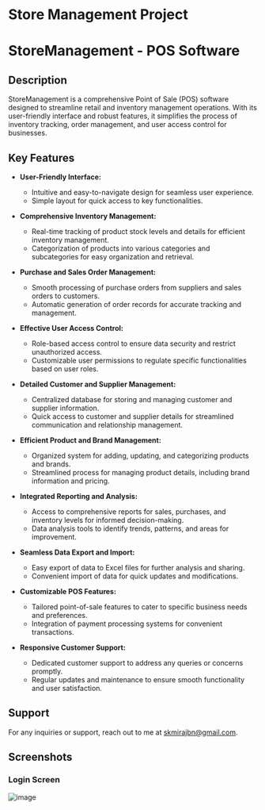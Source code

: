 # Store Management Project

# StoreManagement - POS Software

## Description

StoreManagement is a comprehensive Point of Sale (POS) software designed to streamline retail and inventory management operations. With its user-friendly interface and robust features, it simplifies the process of inventory tracking, order management, and user access control for businesses.

## Key Features

- **User-Friendly Interface:**

  - Intuitive and easy-to-navigate design for seamless user experience.
  - Simple layout for quick access to key functionalities.

- **Comprehensive Inventory Management:**

  - Real-time tracking of product stock levels and details for efficient inventory management.
  - Categorization of products into various categories and subcategories for easy organization and retrieval.

- **Purchase and Sales Order Management:**

  - Smooth processing of purchase orders from suppliers and sales orders to customers.
  - Automatic generation of order records for accurate tracking and management.

- **Effective User Access Control:**

  - Role-based access control to ensure data security and restrict unauthorized access.
  - Customizable user permissions to regulate specific functionalities based on user roles.

- **Detailed Customer and Supplier Management:**

  - Centralized database for storing and managing customer and supplier information.
  - Quick access to customer and supplier details for streamlined communication and relationship management.

- **Efficient Product and Brand Management:**

  - Organized system for adding, updating, and categorizing products and brands.
  - Streamlined process for managing product details, including brand information and pricing.

- **Integrated Reporting and Analysis:**

  - Access to comprehensive reports for sales, purchases, and inventory levels for informed decision-making.
  - Data analysis tools to identify trends, patterns, and areas for improvement.

- **Seamless Data Export and Import:**

  - Easy export of data to Excel files for further analysis and sharing.
  - Convenient import of data for quick updates and modifications.

- **Customizable POS Features:**

  - Tailored point-of-sale features to cater to specific business needs and preferences.
  - Integration of payment processing systems for convenient transactions.

- **Responsive Customer Support:**
  - Dedicated customer support to address any queries or concerns promptly.
  - Regular updates and maintenance to ensure smooth functionality and user satisfaction.

## Support

For any inquiries or support, reach out to me at [skmirajbn@gmail.com](mailto:skmirajbn@gmail.com).

## Screenshots

### Login Screen

![image](https://github.com/skmirajbn/storeManagementProject/assets/67829716/3abc3a95-0e05-44db-bf26-9b7a3166bd6d)
